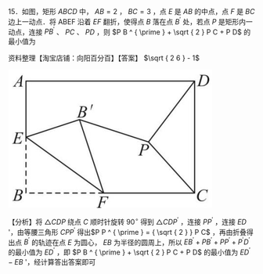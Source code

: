 15．如图，矩形 $A B C D$ 中， $A B = 2$ ， $B C = 3$ ，点 $E$ 是 $A B$ 的中点，点 $F$ 是 $B C$ 边上一动点．将 ABEF 沿着 $E F$ 翻折，使得点 $B$ 落在点 $B ^ { \prime }$ 处，若点 $P$ 是矩形内一动点，连接 $P B ^ { \prime }$ 、 $P C$ 、 $P D$ ，则 $P B ^ { \prime } + \sqrt { 2 } P C + P D$ 的最小值为

资料整理【淘宝店铺：向阳百分百】【答案】 $\sqrt { 2 6 } - 1$

![](<../../qs_image_DB/专题2-2_费马点与加权费马点详细总结（解析版）/8ab98a9921eb9222a04d0435af81ef4f79db9d47a7403721594e1842593f74db.jpg>)

【分析】将 $\triangle C D P$ 绕点 $C$ 顺时针旋转 $9 0 ^ { \circ }$ 得到 $\triangle C D P ^ { \prime }$ ，连接 $P P ^ { \prime }$ ，连接 $E D$ '，由等腰三角形 $C P P ^ { \prime }$ 得出$P P ^ { \prime } = { \sqrt { 2 } } P C$ ，再由折叠得出点 $B ^ { \prime }$ 的轨迹在点 $E$ 为圆心， $E B$ 为半径的圆周上，所以 $E B ^ { \prime } + P B ^ { \prime } + P P ^ { \prime } + P ^ { \prime } D ^ { \prime }$ 的最小值为 $E D ^ { \prime }$ ，即 $P B ^ { \prime } + \sqrt { 2 } P C + P D$ 的最小值为 $E D ^ { \prime } - E B$ '，经计算答出答案即可

